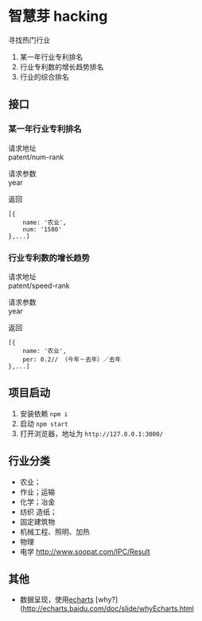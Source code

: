 # 智慧芽 hacking
寻找热门行业
1. 某一年行业专利排名
1. 行业专利数的增长趋势排名
1. 行业的综合排名

## 接口
### 某一年行业专利排名
请求地址    
patent/num-rank    

请求参数    
year    

返回
```
[{
    name: '农业',
    num: '1580'
},...]
```

### 行业专利数的增长趋势
请求地址    
patent/speed-rank    

请求参数    
year    

返回
```
[{
    name: '农业',
    per: 0.2// （今年－去年）／去年
},...]
```


## 项目启动
1. 安装依赖 `npm i`
1. 启动 `npm start`
1. 打开浏览器，地址为 `http://127.0.0.1:3000/`


## 行业分类
* 农业；
* 作业；运输
* 化学；冶金
* 纺织 造纸；
* 固定建筑物
* 机械工程、照明、加热
* 物理
* 电学
http://www.soopat.com/IPC/Result

## 其他
* 数据呈现，使用[echarts](http://echarts.baidu.com/index.html) [why?](http://echarts.baidu.com/doc/slide/whyEcharts.html

